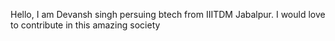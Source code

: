 Hello, I am Devansh singh persuing btech from IIITDM Jabalpur. I would love to contribute in this amazing society 
